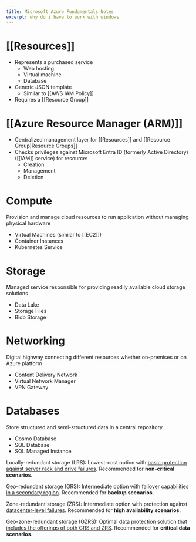 ```yaml
---
title: Microsoft Azure Fundamentals Notes
excerpt: why do i have to work with windows
---
```

# [[Resources]]
- Represents a purchased service
	- Web hosting
	- Virtual machine
	- Database
- Generic JSON template
	- Similar to [[AWS IAM Policy]] 
- Requires a [[Resource Group]]

# [[Azure Resource Manager (ARM)]]
- Centralized management layer for [[Resources]] and [[Resource Group|Resource Groups]]
- Checks privileges against Microsoft Entra ID (formerly Active Directory) ([[IAM]] service) for resource:
	- Creation
	- Management
	- Deletion

# Compute
Provision and manage cloud resources to run application without managing physical hardware
- Virtual Machines (similar to [[EC2]])
- Container Instances
- Kubernetes Service
# Storage
Managed service responsible for providing readily available cloud storage solutions
- Data Lake
- Storage Files
- Blob Storage

# Networking
Digital highway connecting different resources whether on-premises or on Azure platform
- Content Delivery Network
- Virtual Network Manager
- VPN Gateway
# Databases
Store structured and semi-structured data in a central repository
- Cosmo Database
- SQL Database
- SQL Managed Instance

Locally-redundant storage (LRS):
Lowest-cost option with <u>basic protection against server rack and drive failures</u>. Recommended for **non-critical scenarios**.

Geo-redundant storage (GRS):
Intermediate option with <u>failover capabilities in a secondary region</u>.
Recommended for **backup scenarios**.

Zone-redundant storage (ZRS):
Intermediate option with protection against <u>datacenter-level failures</u>.
Recommended for **high availability scenarios**.

Geo-zone-redundant storage (GZRS):
Optimal data protection solution that <u>includes the offerings of both GRS and
ZRS</u>. Recommended for **critical data scenarios**.